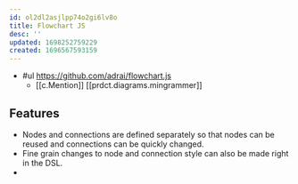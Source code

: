 ```yaml
---
id: ol2dl2asjlpp74o2gi6lv8o
title: Flowchart JS
desc: ''
updated: 1698252759229
created: 1696567593159
---
```


- #ul https://github.com/adrai/flowchart.js
  - [[c.Mention]] [[prdct.diagrams.mingrammer]]

## Features

- Nodes and connections are defined separately so that nodes can be reused and connections can be quickly changed. 
- Fine grain changes to node and connection style can also be made right in the DSL.
- 